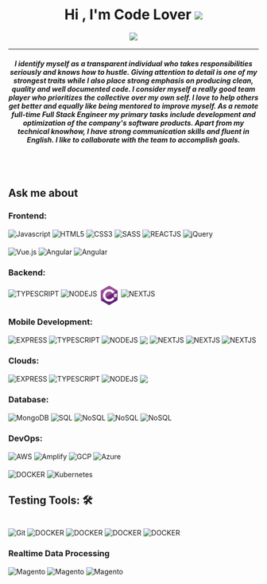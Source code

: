 <h1 align="center">Hi , I'm Code Lover <img src="https://media.giphy.com/media/hvRJCLFzcasrR4ia7z/giphy.gif" width="35"></h1>
<p align="center">
  <a href="https://github.com/DenverCoder1/readme-typing-svg"><a href="https://git.io/typing-svg"><img src="https://readme-typing-svg.demolab.com?font=Fira+Code&pause=1000&width=435&lines=Full+stack+Engineer;Frontend+Engineer;Backend+Engineer;Devops++Engineer;&center=true&width=500&height=50"></a>
</p>
<hr/>
<h5 align="center">I identify myself as a transparent individual who takes responsibilities seriously and knows how to hustle. Giving attention to detail is one of my strongest traits while I also place strong emphasis on producing clean, quality and well documented code. I consider myself a really good team player who prioritizes the collective over my own self. I love to help others get better and equally like being mentored to improve myself. As a remote full-time Full Stack Engineer my primary tasks include development and optimization of the company's software products. Apart from my technical knowhow, I have strong communication skills and fluent in English. I like to collaborate with the team to accomplish goals.
</h5>
<br/>

<br/>

<h5>

<h2 >  Ask me about </h2>
<!-- 	<div align="center">
<img align="right" alt="GIF" src="https://media2.giphy.com/media/qgQUggAC3Pfv687qPC/giphy.gif?cid=790b761152eb846fc54d8be562e00795b8a367e2e165e292&rid=giphy.gif&ct=g" height="350" width="320" /> -->
	
<h3>Frontend:</h3><div style="display: inline-block">
    <img align="center" alt="Javascript" src="https://img.shields.io/badge/JavaScript-F7DF1E?style=for-the-badge&logo=javascript&logoColor=black" />
    <img align="center" alt="HTML5" src="https://img.shields.io/badge/HTML5-E34F26?style=for-the-badge&logo=html5&logoColor=white" />
    <img align="center" alt="CSS3" src="https://img.shields.io/badge/CSS3-1572B6?style=for-the-badge&logo=css3&logoColor=white" />
    <img align="center" alt="SASS" src="https://img.shields.io/badge/Sass-CC6699?style=for-the-badge&logo=sass&logoColor=white" />
    <img align="center" alt="REACTJS" src="https://img.shields.io/badge/React-20232A?style=for-the-badge&logo=react&logoColor=61DAFB" />
    <img align="center" alt="jQuery" src="https://img.shields.io/badge/jquery-%230769AD.svg?style=for-the-badge&logo=jquery&logoColor=white" />
	<br>
	<br>
   <img align="center" alt="Vue.js" src="https://img.shields.io/badge/vuejs-%2335495e.svg?style=for-the-badge&logo=vuedotjs&logoColor=%234FC08D" />
   <img align="center" alt="Angular" src="https://img.shields.io/badge/angular-%23DD0031.svg?style=for-the-badge&logo=angular&logoColor=white" />
   <img align="center" alt="Angular" src="https://img.shields.io/badge/Express%20js-000000?style=for-the-badge&logo=express&logoColor=white" />
	
</div>
<h3>Backend:</h3> <div style="display: inline-block">
    <!-- <img align="center"alt="EXPRESS" src="https://img.shields.io/badge/express.js-%23404d59.svg?style=for-the-badge&logo=express&logoColor=%2361DAFB" />  -->
    <img align="center" alt="TYPESCRIPT" src="https://img.shields.io/badge/.NET-512BD4?style=for-the-badge&logo=dotnet&logoColor=white" />
    <img align="center" alt="NODEJS" src="https://img.shields.io/badge/Node.js-43853D?style=for-the-badge&logo=node.js&logoColor=white" />
    <img align="middle" src="https://raw.githubusercontent.com/devicons/devicon/master/icons/csharp/csharp-original.svg" alt="csharp" width="40" height="40"/>
    <img align="center" alt="NEXTJS" src="https://img.shields.io/badge/next.js-000000?style=for-the-badge&logo=nextdotjs&logoColor=white" />

</div> 
<h3>Mobile Development:</h3> <div style="display: inline-block">
  <img align="center"alt="EXPRESS" src="https://img.shields.io/badge/iOS-000000?style=for-the-badge&logo=ios&logoColor=white" /> 
  <img align="center" alt="TYPESCRIPT" src="https://img.shields.io/badge/Android-3DDC84?style=for-the-badge&logo=android&logoColor=white" />
  <img align="center" alt="NODEJS" src="https://img.shields.io/badge/Xamarin-3498DB?style=for-the-badge&logo=xamarin&logoColor=white" />
  <img align="center" src="https://img.shields.io/badge/Cordova-35434F?style=for-the-badge&logo=apache-cordova&logoColor=E8E8E8"/>
  <img align="center" alt="NEXTJS" src="https://img.shields.io/badge/React_Native-20232A?style=for-the-badge&logo=react&logoColor=61DAFB" />
  <img align="center" alt="NEXTJS" src="https://img.shields.io/badge/Flutter-02569B?style=for-the-badge&logo=flutter&logoColor=white" />
  <img align="center" alt="NEXTJS" src="https://img.shields.io/badge/Ionic-3880FF?style=for-the-badge&logo=ionic&logoColor=white" />
</div> 
<h3>Clouds:</h3> <div style="display: inline-block">
  <img align="center"alt="EXPRESS" src="https://img.shields.io/badge/Amazon_AWS-FF9900?style=for-the-badge&logo=amazonaws&logoColor=white" /> 
  <img align="center" alt="TYPESCRIPT" src="https://img.shields.io/badge/Azure_DevOps-0078D7?style=for-the-badge&logo=azure-devops&logoColor=white" />
  <img align="center" alt="NODEJS" src="https://img.shields.io/badge/Google_Cloud-4285F4?style=for-the-badge&logo=google-cloud&logoColor=white" />
  <img align="center" src="https://img.shields.io/badge/Alibaba_Cloud-FF6A00?style=for-the-badge&logo=alibabacloud&logoColor=white"/>
</div> 
<h3>Database:</h3>  <div style="display: inline-block">
    <img align="center"alt="MongoDB" src="https://img.shields.io/badge/MongoDB-%234ea94b.svg?style=for-the-badge&logo=mongodb&logoColor=white" />
	<img align="center"alt="SQL" src="https://img.shields.io/badge/mysql-%2300f.svg?style=for-the-badge&logo=mysql&logoColor=blue" /> 
	<img align="center"alt="NoSQL" src=" https://img.shields.io/badge/Oracle-F80000?style=for-the-badge&logo=oracle&logoColor=black" /> 
	<img align="center"alt="NoSQL" src=" https://img.shields.io/badge/PostgreSQL-316192?style=for-the-badge&logo=postgresql&logoColor=white" /> 
	<img align="center"alt="NoSQL" src=" https://img.shields.io/badge/MariaDB-003545?style=for-the-badge&logo=mariadb&logoColor=white" /> 

</div> 

<h3>DevOps:</h3>  <div style="display: inline-block">
    <img align="center" alt="AWS" src="https://img.shields.io/badge/AWS-%23FF9900.svg?style=for-the-badge&logo=amazon-aws&logoColor=white" />
    <img align="center" alt="Amplify" src="https://img.shields.io/badge/Jenkins-D24939?style=for-the-badge&logo=Jenkins&logoColor=white" />
    <!-- <img align="center" alt="Elastic Beanstalk" src="https://img.shields.io/badge/-ElasticBeanstalk-005571?style=for-the-badge&logo=elasticBeanstalk" /> -->
    <!-- <img align="center" alt="EC2" src="https://img.shields.io/badge/ec2-007ACC?style=for-the-badge&logo=ec2&logoColor=white" /> -->
    <!-- <img align="center"alt="Lambda" src="https://img.shields.io/badge/lambda-%23326ce5.svg?style=for-the-badge&logo=lambda&logoColor=white" /> -->
    <!-- <img align="center" alt="S3" src="https://img.shields.io/badge/s3-43853D?style=for-the-badge&logo=s3&logoColor=white" /> -->
    <!-- <img align="center"alt="RDS" src="https://img.shields.io/badge/rds-%23DD0031.svg?&style=for-the-badge&logo=rds&logoColor=white" />  -->
    <!-- <img align="center"alt="DynamoDB" src="https://img.shields.io/badge/%20DynamoDB-4053D6?style=for-the-badge&logo=Amazon%20DynamoDB&logoColor=white" /> -->
    <!-- <img align="center"alt="Cognito" src="https://img.shields.io/badge/Cognito-311C87?&style=for-the-badge&logo=Cognito&logoColor=white" />  -->
    <img align="center"alt="GCP" src="https://img.shields.io/badge/GCP-%234285F4.svg?style=for-the-badge&logo=google-cloud&logoColor=white" />
    <img align="center"alt="Azure" src="https://img.shields.io/badge/azure-%230072C6.svg?style=for-the-badge&logo=microsoftazure&logoColor=white" /> 
    <!-- <img align="center"alt="DO" src="https://img.shields.io/badge/DO-%23E0234E.svg?style=for-the-badge&logo=DO&logoColor=white" />  -->
	<br>
	<br>
    <!-- <img align="center"alt="CI/CD" src="https://img.shields.io/badge/CI/CD-316192?style=for-the-badge&logo=CI/CD&logoColor=white" />   -->
    <img align="center"alt="DOCKER" src="https://img.shields.io/badge/Docker-2CA5E0?style=for-the-badge&logo=docker&logoColor=white" />
    <img align="center"alt="Kubernetes" src="https://img.shields.io/badge/kubernetes-%23326ce5.svg?style=for-the-badge&logo=kubernetes&logoColor=white" />   
    <!-- <img align="center"alt="Terraform" src="https://img.shields.io/badge/terraform-%235835CC.svg?style=for-the-badge&logo=terraform&logoColor=white" />  -->
</div>  </h5>
<br>
<h2>Testing Tools: 🛠 </h2>

<div style="display: inline-block" align='center'><br />
    <img align="center" alt="Git" src="https://img.shields.io/badge/Postman-FF6C37?style=for-the-badge&logo=Postman&logoColor=white" />
    <img align="center"alt="DOCKER" src="https://img.shields.io/badge/Selenium-43B02A?style=for-the-badge&logo=Selenium&logoColor=white" /> 
    <img align="center"alt="DOCKER" src="https://img.shields.io/badge/Puppeteer-40B5A4?style=for-the-badge&logo=Puppeteer&logoColor=white" />
    <img align="center"alt="DOCKER" src="https://img.shields.io/badge/Apache-D22128?style=for-the-badge&logo=Apache&logoColor=white" /> 
    <img align="center"alt="DOCKER" src="https://img.shields.io/badge/Apache-D22128?style=for-the-badge&logo=Apache&logoColor=white" /> 
</div>
<h3>Realtime Data Processing</h3> <div style="display: inline-block" >
  <img align="center" alt="Magento" src="https://img.shields.io/badge/rabbitmq-%23FF6600.svg?&style=for-the-badge&logo=rabbitmq&logoColor=white" />       
  <img align="center" alt="Magento" src="https://img.shields.io/badge/Apache_Spark-FFFFFF?style=for-the-badge&logo=apachespark&logoColor=#E35A16" />       
  <img align="center" alt="Magento" src=" 	https://img.shields.io/badge/Apache_Kafka-231F20?style=for-the-badge&logo=apache-kafka&logoColor=white" />       
  <!-- <img align="center" alt="Magento" src="https://img.shields.io/badge/rabbitmq-%23FF6600.svg?&style=for-the-badge&logo=rabbitmq&logoColor=white" />       
  <img align="center" alt="Magento" src="https://img.shields.io/badge/rabbitmq-%23FF6600.svg?&style=for-the-badge&logo=rabbitmq&logoColor=white" />        -->
</div> 

